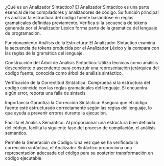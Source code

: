 ¿Qué es un Analizador Sintáctico?
El Analizador Sintáctico es una parte esencial de los compiladores y analizadores de código. Su función principal es analizar la estructura del código fuente basándose en reglas gramaticales definidas previamente. Verifica si la secuencia de tokens generada por el Analizador Léxico forma parte de la gramática del lenguaje de programación.

Funcionamiento
Análisis de la Estructura: El Analizador Sintáctico examina la secuencia de tokens producida por el Analizador Léxico y la compara con las reglas de la gramática del lenguaje.

Construcción del Árbol de Análisis Sintáctico: Utiliza técnicas como análisis descendente o ascendente para construir una representación jerárquica del código fuente, conocida como árbol de análisis sintáctico.

Verificación de la Correctitud Sintáctica: Comprueba si la estructura del código coincide con las reglas gramaticales del lenguaje. Si encuentra algún error, reporta una falla de sintaxis.

Importancia
Garantiza la Corrección Sintáctica: Asegura que el código fuente esté estructurado correctamente según las reglas del lenguaje, lo que ayuda a prevenir errores durante la ejecución.

Facilita el Análisis Semántico: Al proporcionar una estructura bien definida del código, facilita la siguiente fase del proceso de compilación, el análisis semántico.

Permite la Generación de Código: Una vez que se ha verificado la corrección sintáctica, el Analizador Sintáctico proporciona una representación adecuada del código para su posterior transformación en código ejecutable.

